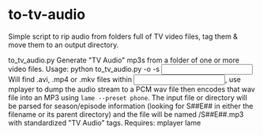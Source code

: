 # to-tv-audio
Simple script to rip audio from folders full of TV video files, tag them &amp; move them to an output directory.

to_tv_audio.py
Generate "TV Audio" mp3s from a folder of one or more video files.
Usage:
  python to_tv_audio.py -o <OUTPUT DIRECTORY> -s <SHOW NAME> <INPUT DIRECTORY>
Will find .avi, .mp4 or .mkv files within <INPUT DIRECTORY>, use mplayer to dump the
  audio stream to a PCM wav file then encodes that wav file into an MP3 using
  `lame --preset phone`. The input file or directory will be parsed for season/episode
  information (looking for S##E## in either the filename or its parent directory)
  and the file will be named <OUTPUT DIRECTORY>/S##E##.mp3 with standardized "TV Audio"
  tags.
Requires:
  mplayer
  lame

